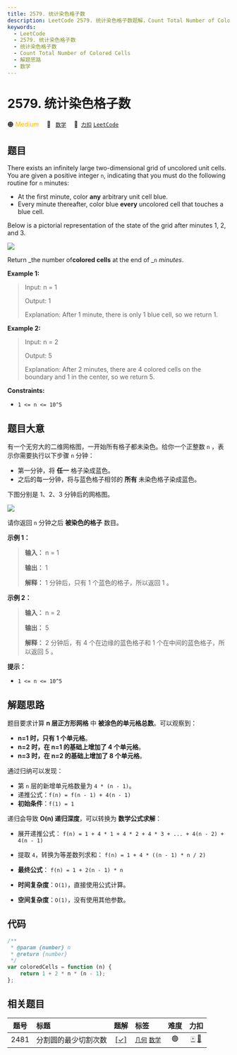 ```yaml
---
title: 2579. 统计染色格子数
description: LeetCode 2579. 统计染色格子数题解，Count Total Number of Colored Cells，包含解题思路、复杂度分析以及完整的 JavaScript 代码实现。
keywords:
  - LeetCode
  - 2579. 统计染色格子数
  - 统计染色格子数
  - Count Total Number of Colored Cells
  - 解题思路
  - 数学
---
```


# 2579. 统计染色格子数

🟠 <font color=#ffb800>Medium</font>&emsp; 🔖&ensp; [`数学`](/tag/math.md)&emsp; 🔗&ensp;[`力扣`](https://leetcode.cn/problems/count-total-number-of-colored-cells) [`LeetCode`](https://leetcode.com/problems/count-total-number-of-colored-cells)

## 题目

There exists an infinitely large two-dimensional grid of uncolored unit cells.
You are given a positive integer `n`, indicating that you must do the
following routine for `n` minutes:

- At the first minute, color **any** arbitrary unit cell blue.
- Every minute thereafter, color blue **every** uncolored cell that touches a blue cell.

Below is a pictorial representation of the state of the grid after minutes 1,
2, and 3.

![](https://assets.leetcode.com/uploads/2023/01/10/example-copy-2.png)

Return _the number of**colored cells** at the end of _`n` _minutes_.

**Example 1:**

> Input: n = 1
>
> Output: 1
>
> Explanation: After 1 minute, there is only 1 blue cell, so we return 1.

**Example 2:**

> Input: n = 2
>
> Output: 5
>
> Explanation: After 2 minutes, there are 4 colored cells on the boundary and 1 in the center, so we return 5.

**Constraints:**

- `1 <= n <= 10^5`

## 题目大意

有一个无穷大的二维网格图，一开始所有格子都未染色。给你一个正整数 `n` ，表示你需要执行以下步骤 `n` 分钟：

- 第一分钟，将 **任一** 格子染成蓝色。
- 之后的每一分钟，将与蓝色格子相邻的 **所有** 未染色格子染成蓝色。

下图分别是 1、2、3 分钟后的网格图。

![](https://assets.leetcode.com/uploads/2023/01/10/example-copy-2.png)

请你返回 `n` 分钟之后 **被染色的格子** 数目。

**示例 1：**

> **输入：** n = 1
>
> **输出：** 1
>
> **解释：** 1 分钟后，只有 1 个蓝色的格子，所以返回 1 。

**示例 2：**

> **输入：** n = 2
>
> **输出：** 5
>
> **解释：** 2 分钟后，有 4 个在边缘的蓝色格子和 1 个在中间的蓝色格子，所以返回 5 。

**提示：**

- `1 <= n <= 10^5`

## 解题思路

题目要求计算 **n 层正方形网格** 中 **被涂色的单元格总数**。可以观察到：

- **n=1 时，只有 1 个单元格**。
- **n=2 时，在 n=1 的基础上增加了 4 个单元格**。
- **n=3 时，在 n=2 的基础上增加了 8 个单元格**。

通过归纳可以发现：

- 第 `n` 层的新增单元格数量为 `4 * (n - 1)`。
- 递推公式：`f(n) = f(n - 1) + 4(n - 1)`
- **初始条件**：`f(1) = 1`

递归会导致 **O(n) 递归深度**，可以转换为 **数学公式求解**：

- 展开递推公式：
  `f(n) = 1 + 4 * 1 + 4 * 2 + 4 * 3 + ... + 4(n - 2) + 4(n - 1)`
- 提取 `4`，转换为等差数列求和：
  `f(n) = 1 + 4 * ((n - 1) * n / 2)`
- **最终公式**：
  `f(n) = 1 + 2(n - 1) * n`

- **时间复杂度**：`O(1)`，直接使用公式计算。
- **空间复杂度**：`O(1)`，没有使用其他参数。

## 代码

```javascript
/**
 * @param {number} n
 * @return {number}
 */
var coloredCells = function (n) {
	return 1 + 2 * n * (n - 1);
};
```

## 相关题目

<!-- prettier-ignore -->
| 题号 | 标题 | 题解 | 标签 | 难度 | 力扣 |
| :------: | :------ | :------: | :------ | :------: | :------: |
| 2481 | 分割圆的最少切割次数 | [[✓]](/problem/2481.md) |  [`几何`](/tag/geometry.md) [`数学`](/tag/math.md) | 🟢 | [🀄️](https://leetcode.cn/problems/minimum-cuts-to-divide-a-circle) [🔗](https://leetcode.com/problems/minimum-cuts-to-divide-a-circle) |